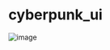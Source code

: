 # cyberpunk_ui

![image](https://github.com/user-attachments/assets/53fd13df-e52b-42aa-b63f-f47dac25f1af)
